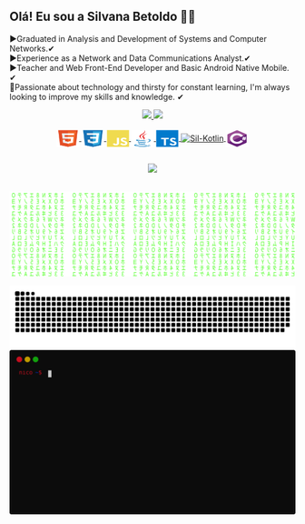 ## Olá! Eu sou a Silvana Betoldo 👀✨
▶Graduated in Analysis and Development of Systems and Computer Networks.✔<br>
▶Experience as a Network and Data Communications Analyst.✔<br>
▶Teacher and Web Front-End Developer and Basic Android Native Mobile. ✔<br>
💖Passionate about technology and thirsty for constant learning, I'm always looking to improve my skills and knowledge. ✔<br>
<div align="center">
  <a href="https://github.com/Silbetoldo">
  <img height="180em" src="https://github-readme-stats.vercel.app/api?username=Silbetoldo&show_icons=true&theme=dracula&include_all_commits=true&count_private=true"/>
  <img height="180em" src="https://github-readme-stats.vercel.app/api/top-langs/?username=Silbetoldo&layout=compact&langs_count=7&theme=dracula"/>

</div>

<div style="display: inline_block" align="center"><br> 
  <img align="center" alt="Sil-HTML" height="30" width="40" src="https://raw.githubusercontent.com/devicons/devicon/master/icons/html5/html5-original.svg">
  <img align="center" alt="Sil-CSS" height="30" width="40" src="https://raw.githubusercontent.com/devicons/devicon/master/icons/css3/css3-original.svg">
  <img align="center" alt="Sil-Js" height="30" width="40" src="https://raw.githubusercontent.com/devicons/devicon/master/icons/javascript/javascript-plain.svg">
   <img align="center" alt="Sil-Java" height="30" width="40" src="https://github.com/devicons/devicon/blob/master/icons/java/java-original.svg">
    <img align="center" alt="Sil-TypeScript" height="30" width="40" src="https://github.com/devicons/devicon/blob/master/icons/typescript/typescript-original.svg">
    <img align="center" alt="Sil-Kotlin" height="30" width="40" src="https://cdn.jsdelivr.net/gh/devicons/devicon/icons/kotlin/kotlin-original.svg">
    <img align="center" alt="Sil-Csharp" height="30" width="40" src="https://raw.githubusercontent.com/devicons/devicon/master/icons/csharp/csharp-original.svg">
  

<!--  <img align="right" alt="Sil-pic" height="150" style="border-radius:50px; " src="https://media-exp1.licdn.com/dms/image/C4D03AQH66o1a656SaA/profile-displayphoto-shrink_800_800/0/1663176130969?e=1669852800&v=beta&t=fjjHA37neVSQApQE_HLQQnJU9_X_QeoZNE51rbmYneY">
-->
</div>
 
  
  ##
 
<div align="center"> 

  <a href="https://www.linkedin.com/in/silvana-betoldo-03977a94" target="_blank"><img src="https://img.shields.io/badge/-LinkedIn-%230077B5?style=for-the-badge&logo=linkedin&logoColor=white" target="_blank"></a> 


  ## 
 ![Matrix SVG](https://github.com/Silbetoldo/Silbetoldo/blob/main/matrix.svg)
<!--    ## 
 ![Cobrinha SVG](https://github.com/Silbetoldo/Silbetoldo/blob/main/cobrinha.yml)-->
 ![Snake animation](https://github.com/Silbetoldo/Silbetoldo/blob/main/snack-snack.svg)
 ![PoweShell animation](https://github.com/Silbetoldo/Silbetoldo/blob/main/awesome_window_frame_powershell.svg)
 

  </div>
